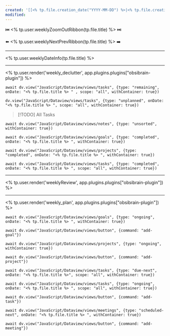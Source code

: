 ```yaml
---
created: '[[<% tp.file.creation_date("YYYY-MM-DD") %>|<% tp.file.creation_date("dddd, Do MMMM YYYY, HH:mm") %>]]'
modified:
---
```


⏮️ <% tp.user.weeklyZoomOutRibbon(tp.file.title) %> ⏭️

⬅️ <% tp.user.weeklyNextPrevRibbon(tp.file.title) %> ➡️

---

<% tp.user.weeklyDateInfo(tp.file.title) %>

---

<% tp.user.render('weekly_declutter', app.plugins.plugins["obsibrain-plugin"]) %>

```dataviewjs
await dv.view("JavaScript/Dataview/views/tasks", {type: "remaining", onDate: "<% tp.file.title %> " , scope: "all", withContainer: true})
```

```dataviewjs
dv.view("JavaScript/Dataview/views/tasks", {type: "unplanned", onDate: "<% tp.file.title %> ", scope: "all", withContainer: true})
```

> [!TODO] All Tasks <js-todo-callout></js-todo-callout>



```dataviewjs
await dv.view("JavaScript/Dataview/views/notes", {type: "unsorted", withContainer: true})
```

```dataviewjs
await dv.view("JavaScript/Dataview/views/goals", {type: "completed", onDate: "<% tp.file.title %> ", withContainer: true})
```

```dataviewjs
await dv.view("JavaScript/Dataview/views/projects", {type: "completed", onDate: "<% tp.file.title %> ", withContainer: true})
```

```dataviewjs
await dv.view("JavaScript/Dataview/views/tasks", {type: "completed", onDate: "<% tp.file.title %> ", scope: "all", withContainer: true})
```

---

<% tp.user.render('weeklyReview', app.plugins.plugins["obsibrain-plugin"]) %>

---

<% tp.user.render('weekly_plan', app.plugins.plugins["obsibrain-plugin"]) %>

```dataviewjs
await dv.view("JavaScript/Dataview/views/goals", {type: "ongoing", onDate: "<% tp.file.title %> ", withContainer: true})
```

```dataviewjs
await dv.view("JavaScript/Dataview/views/button", {command: "add-goal"})
```

```dataviewjs
await dv.view("JavaScript/Dataview/views/projects", {type: "ongoing", withContainer: true})
```

```dataviewjs
await dv.view("JavaScript/Dataview/views/button", {command: "add-project"})
```

```dataviewjs
await dv.view("JavaScript/Dataview/views/tasks", {type: "due-next", onDate: "<% tp.file.title %>", scope: "all", withContainer: true})
```

```dataviewjs
await dv.view("JavaScript/Dataview/views/tasks", {type: "ongoing", onDate: "<% tp.file.title %> ", scope: "all", withContainer: true})
```

```dataviewjs
await dv.view("JavaScript/Dataview/views/button", {command: "add-task"})
```

```dataviewjs
await dv.view("JavaScript/Dataview/views/meetings", {type: "scheduled-next", onDate: "<% tp.file.title %> ", withContainer: true})
```

```dataviewjs
await dv.view("JavaScript/Dataview/views/button", {command: "add-meeting"})
```
